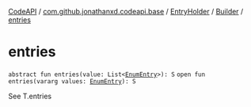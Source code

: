 [CodeAPI](../../../index.md) / [com.github.jonathanxd.codeapi.base](../../index.md) / [EntryHolder](../index.md) / [Builder](index.md) / [entries](.)

# entries

`abstract fun entries(value: List<`[`EnumEntry`](../../-enum-entry/index.md)`>): S`
`open fun entries(vararg values: `[`EnumEntry`](../../-enum-entry/index.md)`): S`

See T.entries

